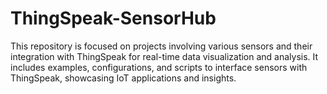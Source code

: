# ThingSpeak-SensorHub
This repository is focused on projects involving various sensors and their integration with ThingSpeak for real-time data visualization and analysis. It includes examples, configurations, and scripts to interface sensors with ThingSpeak, showcasing IoT applications and insights.
